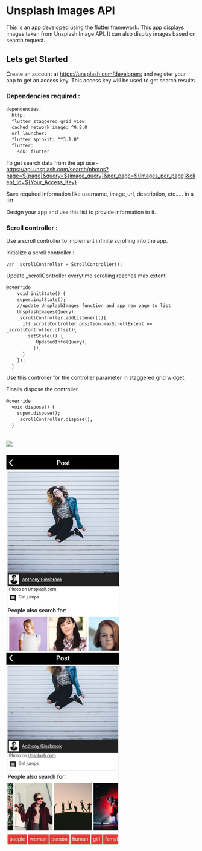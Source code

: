 # Unsplash Images API

This is an app developed using the flutter framework. This app displays images taken from Unsplash Image API. It can also display images based on search request.

## Lets get Started

Create an account at https://unsplash.com/developers and register your app to get an access key.
This access key will be used to get search results


### Dependencies required : 
```
dependencies:
  http:
  flutter_staggered_grid_view:
  cached_network_image: ^0.8.0
  url_launcher:
  flutter_spinkit: "^3.1.0"
  flutter:
    sdk: flutter
```

To get search data from the api use - https://api.unsplash.com/search/photos?page=${page}&query=${image_query}&per_page=${Images_per_page}&client_id=${Your_Access_Key}

Save required information like username, image_url, description, etc..... in a list.

Design your app and use this list to provide information to it. 


### Scroll controller :
Use a scroll controller to implement infinite scrolling into the app.

Initialize a scroll controller :

```
var _scrollController = ScrollController();
```

Update _scrollController everytime scrolling reaches max extent.

```
@override
    void initState() {
    super.initState();
    //update UnsplashImages function and app new page to list
    UnsplashImages(Query);
    _scrollController.addListener((){
      if(_scrollController.position.maxScrollExtent == _scrollController.offset){
        setState(() {
           UpdatedInfo(Query); 
          });
      }
    });
  }
```

Use this controller for the controller parameter in staggered grid widget.

Finally dispose the controller.
```
@override
  void dispose() {
    super.dispose();
    _scrollController.dispose();
  }
```


![](https://media.giphy.com/media/QuOWgk9kLvFEvXz2Zl/giphy.gif)
---

<img src = "images/i1.jpg" width = "300">

<img src = "images/i2.jpg" width = "300">

